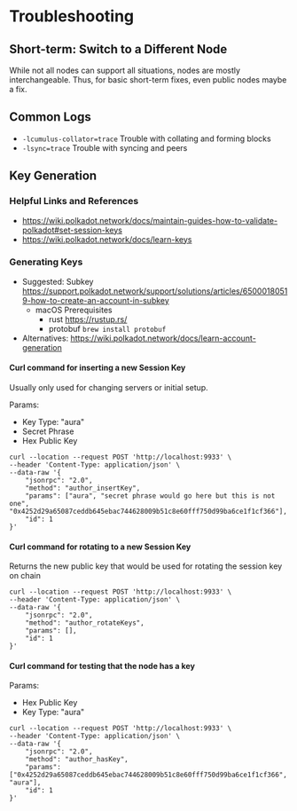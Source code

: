 # Troubleshooting

## Short-term: Switch to a Different Node

While not all nodes can support all situations, nodes are mostly interchangeable.
Thus, for basic short-term fixes, even public nodes maybe a fix.

## Common Logs

- `-lcumulus-collator=trace` Trouble with collating and forming blocks
- `-lsync=trace` Trouble with syncing and peers


## Key Generation

### Helpful Links and References
- https://wiki.polkadot.network/docs/maintain-guides-how-to-validate-polkadot#set-session-keys
- https://wiki.polkadot.network/docs/learn-keys

### Generating Keys

- Suggested: Subkey https://support.polkadot.network/support/solutions/articles/65000180519-how-to-create-an-account-in-subkey
    - macOS Prerequisites
        - rust https://rustup.rs/
        - protobuf `brew install protobuf`
- Alternatives: https://wiki.polkadot.network/docs/learn-account-generation

#### Curl command for inserting a new Session Key
Usually only used for changing servers or initial setup.

Params:
- Key Type: "aura"
- Secret Phrase
- Hex Public Key

```
curl --location --request POST 'http://localhost:9933' \
--header 'Content-Type: application/json' \
--data-raw '{
    "jsonrpc": "2.0",
    "method": "author_insertKey",
    "params": ["aura", "secret phrase would go here but this is not one", "0x4252d29a65087ceddb645ebac744628009b51c8e60fff750d99ba6ce1f1cf366"],
    "id": 1
}'
```

#### Curl command for rotating to a new Session Key
Returns the new public key that would be used for rotating the session key on chain
```
curl --location --request POST 'http://localhost:9933' \
--header 'Content-Type: application/json' \
--data-raw '{
    "jsonrpc": "2.0",
    "method": "author_rotateKeys",
    "params": [],
    "id": 1
}'
```

#### Curl command for testing that the node has a key
Params:
- Hex Public Key
- Key Type: "aura"
```
curl --location --request POST 'http://localhost:9933' \
--header 'Content-Type: application/json' \
--data-raw '{
    "jsonrpc": "2.0",
    "method": "author_hasKey",
    "params": ["0x4252d29a65087ceddb645ebac744628009b51c8e60fff750d99ba6ce1f1cf366", "aura"],
    "id": 1
}'
```

